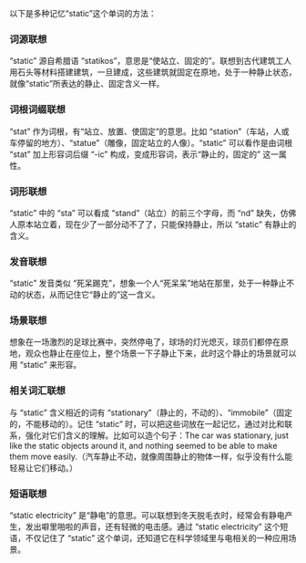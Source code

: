 以下是多种记忆“static”这个单词的方法：

### 词源联想
“static” 源自希腊语 “statikos”，意思是“使站立、固定的”。联想到古代建筑工人用石头等材料搭建建筑，一旦建成，这些建筑就固定在原地，处于一种静止状态，就像“static”所表达的静止、固定含义一样。

### 词根词缀联想
“stat” 作为词根，有“站立、放置、使固定”的意思。比如 “station”（车站，人或车停留的地方）、“statue”（雕像，固定站立的人像）。“static” 可以看作是由词根 “stat” 加上形容词后缀 “-ic” 构成，变成形容词，表示“静止的，固定的” 这一属性。

### 词形联想
“static” 中的 “sta” 可以看成 “stand”（站立）的前三个字母，而 “nd” 缺失，仿佛人原本站立着，现在少了一部分动不了了，只能保持静止，所以 “static” 有静止的含义。

### 发音联想
“static” 发音类似 “死呆踢克”，想象一个人“死呆呆”地站在那里，处于一种静止不动的状态，从而记住它“静止的”这一含义。

### 场景联想
想象在一场激烈的足球比赛中，突然停电了，球场的灯光熄灭，球员们都停在原地，观众也静止在座位上，整个场景一下子静止下来，此时这个静止的场景就可以用 “static” 来形容。

### 相关词汇联想
与 “static” 含义相近的词有 “stationary”（静止的，不动的）、“immobile”（固定的，不能移动的）。记住 “static” 时，可以把这些词放在一起记忆，通过对比和联系，强化对它们含义的理解。比如可以造个句子：The car was stationary, just like the static objects around it, and nothing seemed to be able to make them move easily.（汽车静止不动，就像周围静止的物体一样，似乎没有什么能轻易让它们移动。）

### 短语联想
“static electricity” 是“静电”的意思。可以联想到冬天脱毛衣时，经常会有静电产生，发出噼里啪啦的声音，还有轻微的电击感。通过 “static electricity” 这个短语，不仅记住了 “static” 这个单词，还知道它在科学领域里与电相关的一种应用场景。 